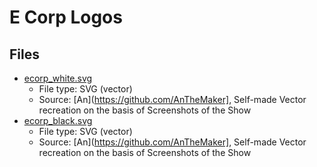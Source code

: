 # E Corp Logos
## Files
- [ecorp_white.svg](https://github.com/AnTheMaker/MrRobot-Logo-Project/blob/main/E-Corp/ecorp_white.svg)
  - File type: SVG (vector)
  - Source: [An](https://github.com/AnTheMaker], Self-made Vector recreation on the basis of Screenshots of the Show
- [ecorp_black.svg](https://github.com/AnTheMaker/MrRobot-Logo-Project/blob/main/E-Corp/ecorp_black.svg)
  - File type: SVG (vector)
  - Source: [An](https://github.com/AnTheMaker], Self-made Vector recreation on the basis of Screenshots of the Show
